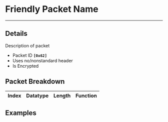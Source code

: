 # Friendly Packet Name #

---


## Details ##

Description of packet
  * Packet ID **`[0x62]`**
  * Uses no/nonstandard header
  * Is Encrypted

## Packet Breakdown ##
| Index | Datatype | Length | Function |
|:------|:---------|:-------|:---------|

## Examples ##